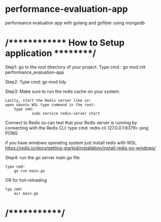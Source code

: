 # performance-evaluation-app

performance evaluation app with golang and gofiber using mongodb

# /**\*\*\*\***\*\*\*\***\*\*\*\*** How to Setup application \***\*\*\*\*\*\*\***/

Step1:
go to the root directory of your project.
Type cmd :
go mod init performance_evaluation-app

Step2:
Type cmd:
go mod tidy

Step3:
Make sure to run the redis cache on your system.

    Lastly, start the Redis server like so:
    open ubuntu WSL type command in the root:
        type cmd:
                sudo service redis-server start

Connect to Redis
ou can test that your Redis server is running by connecting with the Redis CLI:
type cmd:
redis-cli
127.0.0.1:6379> ping
PONG

if you have windows operating system just install redis with WSL.
https://redis.io/docs/getting-started/installation/install-redis-on-windows/

Step4:
run the go server main.go file

    type cmd:
        go run main.go

OR for hot-reloading

    typ cmd:
        air main.go

# /**********************\*\*\*\***********************\*\*\***********************\*\*\*\***********************/
